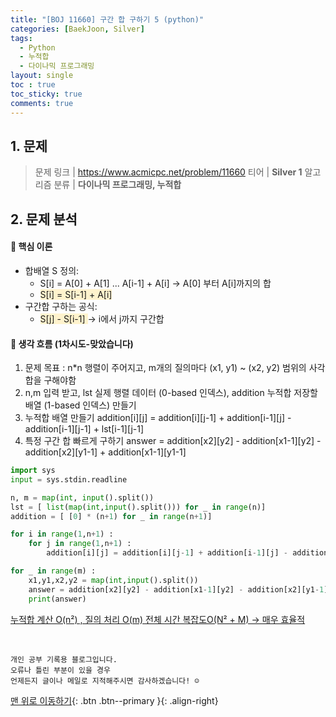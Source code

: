 ```yaml
---
title: "[BOJ 11660] 구간 합 구하기 5 (python)"
categories: [BaekJoon, Silver]
tags:
  - Python
  - 누적합
  - 다이나믹 프로그래밍
layout: single
toc : true
toc_sticky: true
comments: true
---
```


## 1. 문제
> 문제 링크 | <https://www.acmicpc.net/problem/11660>
> 티어 | **Silver 1**
> 알고리즘 분류 | **다이나믹 프로그래밍, 누적합**

## 2. 문제 분석
#### 🐾 핵심 이론
- 합배열 S 정의:
    - S[i] = A[0] + A[1] ... A[i-1] + A[i]  -> A[0] 부터 A[i]까지의 합
    - <span style="background-color: #fff3cd"> S[i] = S[i-1] + A[i] </span> 
- 구간합 구하는 공식:
    - <span style="background-color: #fff3cd"> S[j] - S[i-1] </span> -> i에서 j까지 구간합

#### 🐾 생각 흐름 (1차시도-맞았습니다) 
1. 문제 목표 : 
n*n  행렬이 주어지고, m개의 질의마다 (x1, y1) ~ (x2, y2) 범위의 사각합을 구해야함
2. n,m 입력 받고, lst 실제 행렬 데이터 (0-based 인덱스), addition 누적합 저장할 배열 (1-based 인덱스) 만들기
3. 누적합 배열 만들기
addition[i][j] = addition[i][j-1] + addition[i-1][j] - addition[i-1][j-1] + lst[i-1][j-1]
4. 특정 구간 합 빠르게 구하기
answer = addition[x2][y2] - addition[x1-1][y2] - addition[x2][y1-1] + addition[x1-1][y1-1]


```python
import sys
input = sys.stdin.readline

n, m = map(int, input().split())
lst = [ list(map(int,input().split())) for _ in range(n)]
addition = [ [0] * (n+1) for _ in range(n+1)]

for i in range(1,n+1) :
    for j in range(1,n+1) :
        addition[i][j] = addition[i][j-1] + addition[i-1][j] - addition[i-1][j-1] + lst[i-1][j-1]

for _ in range(m) :
    x1,y1,x2,y2 = map(int,input().split())
    answer = addition[x2][y2] - addition[x1-1][y2] - addition[x2][y1-1] + addition[x1-1][y1-1]
    print(answer)
```
<u> 누적합 계산 O(n²) , 질의 처리 O(m) 
 전체 시간 복잡도O(N² + M) → 매우 효율적  </u> 



<br>

    개인 공부 기록용 블로그입니다.
    오류나 틀린 부분이 있을 경우 
    언제든지 글이나 메일로 지적해주시면 감사하겠습니다! ☺

[맨 위로 이동하기](#){: .btn .btn--primary }{: .align-right}